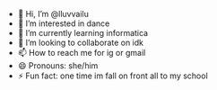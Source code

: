 - 👋 Hi, I’m @lluvvailu
- 👀 I’m interested in dance
- 🌱 I’m currently learning informatica
- 💞️ I’m looking to collaborate on idk
- 📫 How to reach me for ig or gmail 
- 😄 Pronouns: she/him
- ⚡ Fun fact: one time im fall on front all to my school

<!---
lluvvailu/lluvvailu is a ✨ special ✨ repository because its `README.md` (this file) appears on your GitHub profile.
You can click the Preview link to take a look at your changes.
--->
